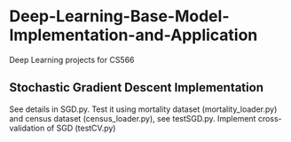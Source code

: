 # Deep-Learning-Base-Model-Implementation-and-Application
Deep Learning projects for CS566

## Stochastic Gradient Descent Implementation
See details in SGD.py. Test it using mortality dataset (mortality_loader.py) and census dataset (census_loader.py), see testSGD.py. Implement cross-validation of SGD (testCV.py)
